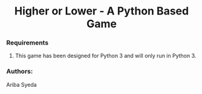 <div align="center"> <h1 align="center"> Higher or Lower - A Python Based Game </h1> </div>

### Requirements 
1.	This game has been designed for Python 3 and will only run in Python 3.

### Authors:
Ariba Syeda
